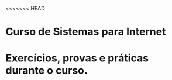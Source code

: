 <<<<<<< HEAD
# Curso de Sistemas para Internet
Exercícios, provas e práticas durante o curso.
=======
